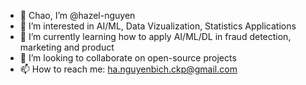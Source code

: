 - 👋 Chao, I’m @hazel-nguyen
- 👀 I’m interested in AI/ML, Data Vizualization, Statistics Applications
- 🌱 I’m currently learning how to apply AI/ML/DL in fraud detection, marketing and product
- 💞️ I’m looking to collaborate on open-source projects
- 📫 How to reach me: ha.nguyenbich.ckp@gmail.com

<!---
hazel-nguyen/hazel-nguyen is a ✨ special ✨ repository because its `README.md` (this file) appears on your GitHub profile.
You can click the Preview link to take a look at your changes.
--->
